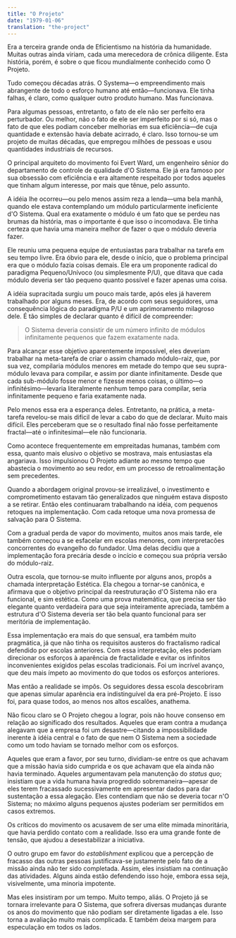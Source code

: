 ```yaml
---
title: "O Projeto"
date: "1979-01-06"
translation: "the-project"
---
```


Era a terceira grande onda de Eficientismo na história da humanidade. Muitas outras ainda viriam, cada uma merecedora de crônica diligente. Esta história, porém, é sobre o que ficou mundialmente conhecido como O Projeto.

Tudo começou décadas atrás. O Systema—o empreendimento mais abrangente de todo o esforço humano até então—funcionava. Ele tinha falhas, é claro, como qualquer outro produto humano. Mas funcionava.

Para algumas pessoas, entretanto, o fato de ele não ser perfeito era perturbador. Ou melhor, não o fato de ele ser imperfeito por si só, mas o fato de que eles podiam conceber melhorias em sua eficiência—de cuja quantidade e extensão havia debate acirrado, é claro. Isso tornou-se um projeto de muitas décadas, que empregou milhões de pessoas e usou quantidades industriais de recursos.

O principal arquiteto do movimento foi Evert Ward, um engenheiro sênior do departamento de controle de qualidade d'O Sistema. Ele já era famoso por sua obsessão com eficiência e era altamente respeitado por todos aqueles que tinham algum interesse, por mais que tênue, pelo assunto.

A idéia lhe ocorreu—ou pelo menos assim reza a lenda—uma bela manhã, quando ele estava contemplando um módulo particularmente ineficiente d'O Sistema. Qual era exatamente o módulo é um fato que se perdeu nas brumas da história, mas o importante é que isso o incomodava. Ele tinha certeza que havia uma maneira melhor de fazer o que o módulo deveria fazer.

Ele reuniu uma pequena equipe de entusiastas para trabalhar na tarefa em seu tempo livre. Era óbvio para ele, desde o início, que o problema principal era que o módulo fazia coisas demais. Ele era um proponente radical do paradigma Pequeno/Unívoco (ou simplesmente P/U), que ditava que cada módulo deveria ser tão pequeno quanto possível e fazer apenas uma coisa.

A idéia supracitada surgiu um pouco mais tarde, após eles já haverem trabalhado por alguns meses. Era, de acordo com seus seguidores, uma consequência lógica do paradigma P/U e um aprimoramento milagroso dele. É tão simples de declarar quanto é difícil de compreender:

> O Sistema deveria consistir de um número infinito de módulos infinitamente pequenos que fazem exatamente nada.

Para alcançar esse objetivo aparentemente impossível, eles deveriam trabalhar na meta-tarefa de criar o assim chamado módulo-raiz, que, por sua vez, compilaria módulos menores em metade do tempo que seu supra-módulo levava para compilar, e assim por diante infinitamente. Desde que cada sub-módulo fosse menor e fizesse menos coisas, o último—o infinitésimo—levaria literalmente nenhum tempo para compilar, seria infinitamente pequeno e faria exatamente nada.

Pelo menos essa era a esperança deles. Entretanto, na prática, a meta-tarefa revelou-se mais difícil de levar a cabo do que de declarar. Muito mais difícil. Eles perceberam que se o resultado final não fosse perfeitamente fractal—até o infinitesimal—ele não funcionaria.

Como acontece frequentemente em empreitadas humanas, também com essa, quanto mais elusivo o objetivo se mostrava, mais entusiastas ela angariava. Isso impulsionou O Projeto adiante ao mesmo tempo que abastecia o movimento ao seu redor, em um processo de retroalimentação sem precedentes.

Quando a abordagem original provou-se irrealizável, o investimento e comprometimento estavam tão generalizados que ninguém estava disposto a se retirar. Então eles continuaram trabalhando na idéia, com pequenos retoques na implementação. Com cada retoque uma nova promessa de salvação para O Sistema.

Com a gradual perda de vapor do movimento, muitos anos mais tarde, ele também começou a se esfacelar em escolas menores, com interpretacões concorrentes do evangelho do fundador. Uma delas decidiu que a implementação fora precária desde o incício e começou sua própria versão do módulo-raiz.

Outra escola, que tornou-se muito influente por alguns anos, propôs a chamada interpretação Estética. Ela chegou a tornar-se canônica, e afirmava que o objetivo principal da reestruturação d'O Sistema não era funcional, e sim estética. Como uma prova matemática, que precisa ser tão elegante quanto verdadeira para que seja inteiramente apreciada, também a estrutura d'O Sistema deveria ser tão bela quanto funcional para ser meritória de implementação.

Essa implementação era mais do que sensual, era também muito pragmática, já que não tinha os requisitos austeros do fractalismo radical defendido por escolas anteriores. Com essa interpretação, eles poderiam direcionar os esforços à aparência de fractalidade e evitar os infinitos inconvenientes exigidos pelas escolas tradicionais. Foi um incrível avanço, que deu mais ímpeto ao movimento do que todos os esforços anteriores.

Mas então a realidade se impôs. Os seguidores dessa escola descobriram que apenas simular aparência era indistinguível da era pré-Projeto. E isso foi, para quase todos, ao menos nos altos escalões, anathema.

Não ficou claro se O Projeto chegou a lograr, pois não houve consenso em relação ao significado dos resultados. Aqueles que eram contra a mudança alegavam que a empresa foi um desastre—citando a impossibilidade inerente à idéia central e o fato de que nem O Sistema nem a sociedade como um todo haviam se tornado melhor com os esforços.

Aqueles que eram a favor, por seu turno, dividiam-se entre os que achavam que a missão havia sido cumprida e os que achavam que ela ainda não havia terminado. Aqueles argumentavam pela manutenção do *status quo*; insistiam que a vida humana havia progredido sobremaneira—apesar de eles terem fracassado sucessivamente em apresentar dados para dar sustentação a essa alegação. Eles contendiam que não se deveria tocar n'O Sistema; no máximo alguns pequenos ajustes poderiam ser permitidos em casos extremos.

Os críticos do movimento os acusavem de ser uma elite mimada minoritária, que havia perdido contato com a realidade. Isso era uma grande fonte de tensão, que ajudou a desestabilizar a iniciativa.

O outro grupo em favor do *establishment* explicou que a percepção de fracasso das outras pessoas justificava-se justamente pelo fato de a missão ainda não ter sido completada. Assim, eles insistiam na continuação das atividades. Alguns ainda estão defendendo isso hoje, embora essa seja, visivelmente, uma minoria impotente.

Mas eles insistiram por um tempo. Muito tempo, aliás. O Projeto já se tornara irrelevante para O Sistema, que sofrera diversas mudanças durante os anos do movimento que não podiam ser diretamente ligadas a ele. Isso torna a avaliação muito mais complicada. E também deixa margem para especulação em todos os lados.
